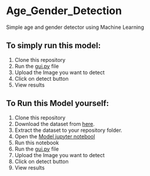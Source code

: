 # Age_Gender_Detection
Simple age and gender detector using Machine Learning

## To simply run this model:
1. Clone this repository
2. Run the [gui.py](https://github.com/Sharonsunaina7/Age_Gender_Detection/blob/main/gui2.py) file
3. Upload the Image you want to detect
4. Click on detect button
5. View results
## To Run this Model yourself:
1. Clone this repository
2. Download the dataset from [here](https://www.kaggle.com/jangedoo/utkface-new).
3. Extract the dataset to your repository folder.
4. Open the [Model jupyter notebool](https://github.com/utkarshshri1016/Age-Gender_Detector/blob/main/Model.ipynb)
5. Run this notebook
6. Run the [gui.py](https://github.com/utkarshshri1016/Age-Gender_Detector/blob/main/gui.py) file
7. Upload the Image you want to detect
8. Click on detect button
9. View results
